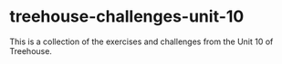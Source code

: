# treehouse-challenges-unit-10
This is a collection of the exercises and challenges from the Unit 10 of Treehouse.
